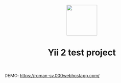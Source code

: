 <p align="center">
    <a href="https://github.com/yiisoft" target="_blank">
        <img src="https://avatars0.githubusercontent.com/u/993323" height="100px">
    </a>
    <h1 align="center">Yii 2 test project</h1>
    <br>
</p>

DEMO: https://roman-sv.000webhostapp.com/
